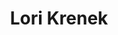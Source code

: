 ---
layout: default
title: "Lori Krenek"
job_title: "Job Title"
email: lkrenek@pettingzooplush.com
portrait: "http://placehold.it/300x200"
category: "staff"
---